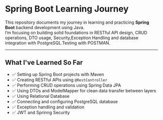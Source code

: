 # Spring Boot Learning Journey 

This repository documents my journey in learning and practicing **Spring Boot** backend development using Java.  
I’m focusing on building solid foundations in RESTful API design, CRUD operations, DTO usage, Security,Exception Handling and database integration with PostgreSQL.Testing with POSTMAN.

---

## What I've Learned So Far

- ✅ Setting up Spring Boot projects with Maven
- ✅ Creating RESTful APIs using `@RestController`
- ✅ Performing CRUD operations using Spring Data JPA
- ✅ Using DTOs and ModelMapper for clean data transfer between layers
- ✅ Using Relational Database
- ✅ Connecting and configuring PostgreSQL database
- ✅ Exception handling and validation
- ✅ JWT and Sprinng Security

